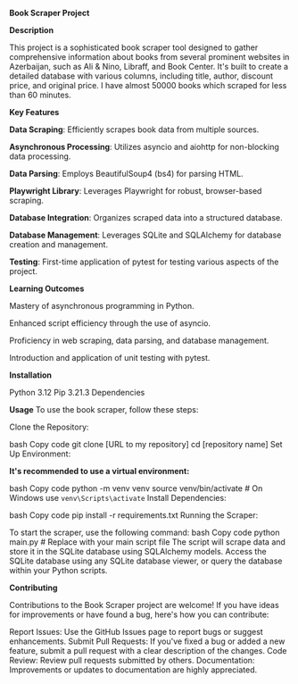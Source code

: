 **Book Scraper Project**

**Description**

This project is a sophisticated book scraper tool designed to gather comprehensive information about books from several prominent websites in Azerbaijan, such as Ali & Nino, Libraff, and Book Center. It's built to create a detailed database with various columns, including title, author, discount price, and original price. I have almost 50000 books which scraped for less than 60 minutes.



**Key Features**

**Data Scraping**: Efficiently scrapes book data from multiple sources.

**Asynchronous Processing**: Utilizes asyncio and aiohttp for non-blocking data processing.

**Data Parsing**: Employs BeautifulSoup4 (bs4) for parsing HTML.

**Playwright Library**: Leverages Playwright for robust, browser-based scraping.

**Database Integration**: Organizes scraped data into a structured database.

**Database Management**: Leverages SQLite and SQLAlchemy for database creation and management.

**Testing**: First-time application of pytest for testing various aspects of the project.


**Learning Outcomes**

Mastery of asynchronous programming in Python.

Enhanced script efficiency through the use of asyncio.

Proficiency in web scraping, data parsing, and database management.

Introduction and application of unit testing with pytest.


**Installation**

Python 3.12
Pip 3.21.3
Dependencies



**Usage**
To use the book scraper, follow these steps:

Clone the Repository:

bash
Copy code
git clone [URL to my repository]
cd [repository name]
Set Up Environment:

**It's recommended to use a virtual environment:**

bash
Copy code
python -m venv venv
source venv/bin/activate  # On Windows use `venv\Scripts\activate`
Install Dependencies:

bash
Copy code
pip install -r requirements.txt
Running the Scraper:

To start the scraper, use the following command:
bash
Copy code
python main.py  # Replace with your main script file
The script will scrape data and store it in the SQLite database using SQLAlchemy models.
Access the SQLite database using any SQLite database viewer, or query the database within your Python scripts.

**Contributing**

Contributions to the Book Scraper project are welcome! If you have ideas for improvements or have found a bug, here's how you can contribute:

Report Issues: Use the GitHub Issues page to report bugs or suggest enhancements.
Submit Pull Requests: If you've fixed a bug or added a new feature, submit a pull request with a clear description of the changes.
Code Review: Review pull requests submitted by others.
Documentation: Improvements or updates to documentation are highly appreciated.


